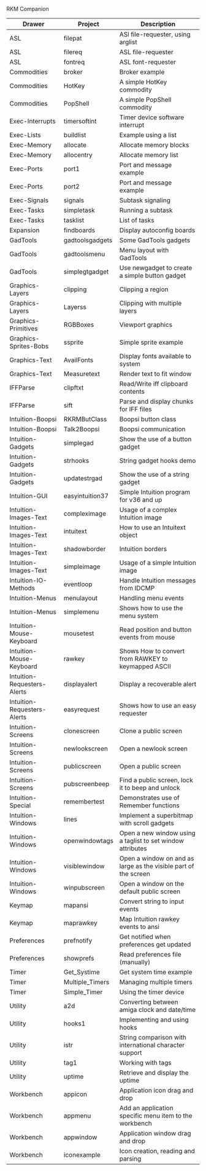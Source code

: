 RKM Companion

| Drawer                      | Project         | Description
| --------------------------- | --------------- | ----------------------------------
| ASL                         | filepat         | ASl file-requester, using arglist
| ASL                         | filereq         | ASL file-requester
| ASL                         | fontreq         | ASL font-requester
| Commodities                 | broker          | Broker example
| Commodities                 | HotKey          | A simple HotKey commodity
| Commodities                 | PopShell        | A simple PopShell commodity
| Exec-Interrupts             | timersoftint    | Timer device software interrupt
| Exec-Lists                  | buildlist       | Example using a list
| Exec-Memory                 | allocate        | Allocate memory blocks
| Exec-Memory                 | allocentry      | Allocate memory list
| Exec-Ports                  | port1           | Port and message example
| Exec-Ports                  | port2           | Port and message example
| Exec-Signals                | signals         | Subtask signaling
| Exec-Tasks                  | simpletask      | Running a subtask
| Exec-Tasks                  | tasklist        | List of tasks
| Expansion                   | findboards      | Display autoconfig boards
| GadTools                    | gadtoolsgadgets | Some GadTools gadgets
| GadTools                    | gadtoolsmenu    | Menu layout with GadTools
| GadTools                    | simplegtgadget  | Use newgadget to create a simple button gadget
| Graphics-Layers             | clipping        | Clipping a region
| Graphics-Layers             | Layerss         | Clipping with multiple layers
| Graphics-Primitives         | RGBBoxes        | Viewport graphics
| Graphics-Sprites-Bobs       | ssprite         | Simple sprite example
| Graphics-Text               | AvailFonts      | Display fonts available to system
| Graphics-Text               | Measuretext     | Render text to fit window
| IFFParse                    | clipftxt        | Read/Write iff clipboard contents
| IFFParse                    | sift            | Parse and display chunks for IFF files
| Intuition-Boopsi            | RKRMButClass    | Boopsi button class
| Intuition-Boopsi            | Talk2Boopsi     | Boopsi communication
| Intuition-Gadgets           | simplegad       | Show the use of a button gadget
| Intuition-Gadgets           | strhooks        | String gadget hooks demo
| Intuition-Gadgets           | updatestrgad    | Show the use of a string gadget
| Intuition-GUI               | easyintuition37 | Simple Intuition program for v36 and up
| Intuition-Images-Text       | compleximage    | Usage of a complex Intuition image
| Intuition-Images-Text       | intuitext       | How to use an Intuitext object
| Intuition-Images-Text       | shadowborder    | Intuition borders
| Intuition-Images-Text       | simpleimage     | Usage of a simple Intuition image
| Intuition-IO-Methods        | eventloop       | Handle Intuition messages from IDCMP
| Intuition-Menus             | menulayout      | Handling menu events
| Intuition-Menus             | simplemenu      | Shows how to use the menu system
| Intuition-Mouse-Keyboard    | mousetest       | Read position and button events from mouse
| Intuition-Mouse-Keyboard    | rawkey          | Shows How to convert from RAWKEY to keymapped ASCII
| Intuition-Requesters-Alerts | displayalert    | Display a recoverable alert
| Intuition-Requesters-Alerts | easyrequest     | Shows how to use an easy requester
| Intuition-Screens           | clonescreen     | Clone a public screen
| Intuition-Screens           | newlookscreen   | Open a newlook screen
| Intuition-Screens           | publicscreen    | Open a public screen
| Intuition-Screens           | pubscreenbeep   | Find a public screen, lock it to beep and unlock
| Intuition-Special           | remembertest    | Demonstrates use of Remember functions
| Intuition-Windows           | lines           | Implement a superbitmap with scroll gadgets
| Intuition-Windows           | openwindowtags  | Open a new window using a taglist to set window attributes
| Intuition-Windows           | visiblewindow   | Open a window on and as large as the visible part of the screen
| Intuition-Windows           | winpubscreen    | Open a window on the default public screen
| Keymap                      | mapansi         | Convert string to input events
| Keymap                      | maprawkey       | Map Intuition rawkey events to ansi
| Preferences                 | prefnotify      | Get notified when preferences get updated
| Preferences                 | showprefs       | Read preferences file (manually)
| Timer                       | Get_Systime     | Get system time example
| Timer                       | Multiple_Timers | Managing multiple timers
| Timer                       | Simple_Timer    | Using the timer device
| Utility                     | a2d             | Converting between amiga clock and date/time
| Utility                     | hooks1          | Implementing and using hooks
| Utility                     | istr            | String comparison with international character support
| Utility                     | tag1            | Working with tags
| Utility                     | uptime          | Retrieve and display the uptime
| Workbench                   | appicon         | Application icon drag and drop
| Workbench                   | appmenu         | Add an application specific menu item to the workbench
| Workbench                   | appwindow       | Application window drag and drop
| Workbench                   | iconexample     | Icon creation, reading and parsing

